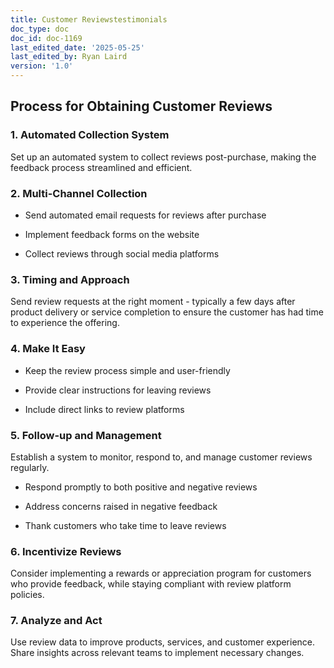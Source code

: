 ```yaml
---
title: Customer Reviewstestimonials
doc_type: doc
doc_id: doc-1169
last_edited_date: '2025-05-25'
last_edited_by: Ryan Laird
version: '1.0'
---
```


## Process for Obtaining Customer Reviews

### 1. Automated Collection System

Set up an automated system to collect reviews post-purchase, making the feedback process streamlined and efficient.

### 2. Multi-Channel Collection

- Send automated email requests for reviews after purchase

- Implement feedback forms on the website

- Collect reviews through social media platforms

### 3. Timing and Approach

Send review requests at the right moment - typically a few days after product delivery or service completion to ensure the customer has had time to experience the offering.

### 4. Make It Easy

- Keep the review process simple and user-friendly

- Provide clear instructions for leaving reviews

- Include direct links to review platforms

### 5. Follow-up and Management

Establish a system to monitor, respond to, and manage customer reviews regularly.

- Respond promptly to both positive and negative reviews

- Address concerns raised in negative feedback

- Thank customers who take time to leave reviews

### 6. Incentivize Reviews

Consider implementing a rewards or appreciation program for customers who provide feedback, while staying compliant with review platform policies.

### 7. Analyze and Act

Use review data to improve products, services, and customer experience. Share insights across relevant teams to implement necessary changes.

